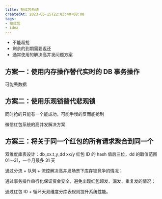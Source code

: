 ```yaml
---
title: 抢红包系统
createdAt: 2023-05-15T22:03:40+08:00
tags:
- 抢红包
- idea
---
```


- 不能超抢
- 剩余的到期需要返还
- 通常使用的解决高并发问题方案

## 方案一：使用内存操作替代实时的 DB 事务操作

可能丢数据

## 方案二：使用乐观锁替代悲观锁

同时抢的只能有一个能成功，可能手慢的反而能抢到

微信红包系统的高并发解决方案

## 方案三：将关于同一个红包的所有请求聚合到同一个

双维度库表设计：db_xx.t_y_dd xx/y 红包 ID 的 hash 值后三位，dd 的取值范围 01～31，一个月最多 31 天

通过分流 + 队列 + 流控解决高并发场景下库存锁竞争的情况；

通过事务操作串行化保证资金安全，避免出现红包超发、漏发、重复发的情况；

通过红包 ID + 循环天双维度分库表规则提升系统性能。
